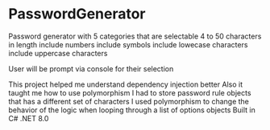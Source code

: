 # PasswordGenerator

Password generator with 5 categories that are selectable
4 to 50 characters in length
include numbers
include symbols
include lowecase characters
include uppercase characters

User will be prompt via console for their selection

This project helped me understand dependency injection better
Also it taught me how to use polymorphism
I had to store password rule objects that has a different set of characters
I used polymorphism to change the behavior of the logic when looping through a list of options objects
Built in C# .NET 8.0
